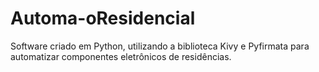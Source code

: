 # Automa-oResidencial
Software criado em Python, utilizando a biblioteca Kivy e Pyfirmata para automatizar componentes eletrônicos de residências.
